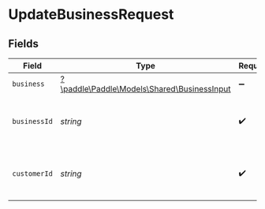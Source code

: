 # UpdateBusinessRequest


## Fields

| Field                                                                               | Type                                                                                | Required                                                                            | Description                                                                         | Example                                                                             |
| ----------------------------------------------------------------------------------- | ----------------------------------------------------------------------------------- | ----------------------------------------------------------------------------------- | ----------------------------------------------------------------------------------- | ----------------------------------------------------------------------------------- |
| `business`                                                                          | [?\paddle\Paddle\Models\Shared\BusinessInput](../../models/shared/BusinessInput.md) | :heavy_minus_sign:                                                                  | N/A                                                                                 |                                                                                     |
| `businessId`                                                                        | *string*                                                                            | :heavy_check_mark:                                                                  | Paddle ID of the business entity to work with.                                      | biz_01gvcz4m28csa5kem2gqq5ymxn                                                      |
| `customerId`                                                                        | *string*                                                                            | :heavy_check_mark:                                                                  | Paddle ID of the customer entity to work with.                                      | ctm_01gw1xk43eqy2rrf0cs93zvm6t                                                      |